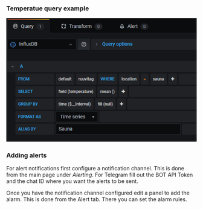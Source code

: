 ### Temperatue query example
![Temperature query](screenshots/Query.png)

### Adding alerts
For alert notifications first configure a notification channel. This is done from the main page under *Alerting*. For Telegram fill out the BOT API Token and the chat ID where you want the alerts to be sent.

Once you have the notification channel configured edit a panel to add the alarm. This is done from the Alert tab. There you can set the alarm rules.